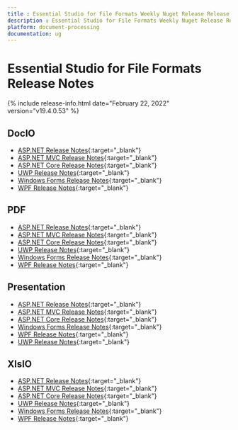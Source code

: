```yaml
---
title : Essential Studio for File Formats Weekly Nuget Release Release Notes  
description : Essential Studio for File Formats Weekly Nuget Release Release Notes  
platform: document-processing
documentation: ug
---
```


# Essential Studio for File Formats  Release Notes  

{% include release-info.html date="February 22, 2022" version="v19.4.0.53" %} 

## DocIO

* [ASP.NET Release Notes](/aspnet/release-notes/v19.4.0.53#docio){:target="_blank"}
* [ASP.NET MVC Release Notes](/aspnetmvc/release-notes/v19.4.0.53#docio){:target="_blank"}
* [ASP.NET Core Release Notes](/aspnet-core/release-notes/v19.4.0.53#docio){:target="_blank"}
* [UWP Release Notes](/uwp/release-notes/v19.4.0.53#docio){:target="_blank"}
* [Windows Forms Release Notes](/windowsforms/release-notes/v19.4.0.53#docio){:target="_blank"}
* [WPF Release Notes](/wpf/release-notes/v19.4.0.53#docio){:target="_blank"}


## PDF

* [ASP.NET Release Notes](/aspnet/release-notes/v19.4.0.53#pdf){:target="_blank"}
* [ASP.NET MVC Release Notes](/aspnetmvc/release-notes/v19.4.0.53#pdf){:target="_blank"}
* [ASP.NET Core Release Notes](/aspnet-core/release-notes/v19.4.0.53#pdf){:target="_blank"}
* [UWP Release Notes](/uwp/release-notes/v19.4.0.53#pdf){:target="_blank"}
* [Windows Forms Release Notes](/windowsforms/release-notes/v19.4.0.53#pdf){:target="_blank"}
* [WPF Release Notes](/wpf/release-notes/v19.4.0.53#pdf){:target="_blank"}


## Presentation

* [ASP.NET Release Notes](/aspnet/release-notes/v19.4.0.53#presentation){:target="_blank"}
* [ASP.NET MVC Release Notes](/aspnetmvc/release-notes/v19.4.0.53#presentation){:target="_blank"}
* [ASP.NET Core Release Notes](/aspnet-core/release-notes/v19.4.0.53#presentation){:target="_blank"}
* [Windows Forms Release Notes](/windowsforms/release-notes/v19.4.0.53#presentation){:target="_blank"}
* [WPF Release Notes](/wpf/release-notes/v19.4.0.53#presentation){:target="_blank"}
* [UWP Release Notes](/uwp/release-notes/v19.4.0.53#presentation){:target="_blank"}


## XlsIO

* [ASP.NET Release Notes](/aspnet/release-notes/v19.4.0.53#xlsio){:target="_blank"}
* [ASP.NET MVC Release Notes](/aspnetmvc/release-notes/v19.4.0.53#xlsio){:target="_blank"}
* [ASP.NET Core Release Notes](/aspnet-core/release-notes/v19.4.0.53#xlsio){:target="_blank"}
* [UWP Release Notes](/uwp/release-notes/v19.4.0.53#xlsio){:target="_blank"}
* [Windows Forms Release Notes](/windowsforms/release-notes/v19.4.0.53#xlsio){:target="_blank"}
* [WPF Release Notes](/wpf/release-notes/v19.4.0.53#xlsio){:target="_blank"}